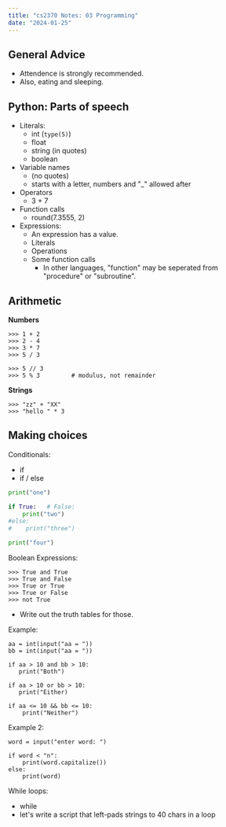 ```yaml
---
title: "cs2370 Notes: 03 Programming"
date: "2024-01-25"
---
```


## General Advice

 - Attendence is strongly recommended.
 - Also, eating and sleeping.


## Python: Parts of speech

 - Literals:
   - int   (```type(5)```)
   - float
   - string (in quotes)
   - boolean
 - Variable names
   - (no quotes)
   - starts with a letter, numbers and "_" allowed after
 - Operators
   - 3 + 7
 - Function calls
   - round(7.3555, 2)
 - Expressions:
   - An expression has a value.
   - Literals
   - Operations
   - Some function calls
     - In other languages, "function" may be seperated from
       "procedure" or "subroutine".

## Arithmetic

**Numbers**

```
>>> 1 + 2
>>> 2 - 4
>>> 3 * 7
>>> 5 / 3

>>> 5 // 3
>>> 5 % 3         # modulus, not remainder
```

**Strings**

```
>>> "zz" + "XX"
>>> "hello " * 3
```


## Making choices

Conditionals:

 - if
 - if / else

```python
print("one")

if True:   # False:
    print("two")
#else:
#    print("three")

print("four")
```

Boolean Expressions:

```
>>> True and True
>>> True and False
>>> True or True
>>> True or False
>>> not True
```

 - Write out the truth tables for those.

Example:

```
aa = int(input("aa = "))
bb = int(input("aa = "))

if aa > 10 and bb > 10:
   print("Both")

if aa > 10 or bb > 10:
   print("Either)
   
if aa <= 10 && bb <= 10:
    print("Neither")
```

Example 2:

```
word = input("enter word: ")

if word < "n":
    print(word.capitalize())
else:
    print(word)
```


While loops:

 - while
 - let's write a script that left-pads strings to 40 chars in
   a loop

